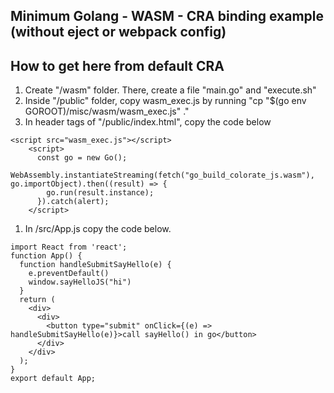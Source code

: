 ## Minimum Golang - WASM - CRA binding example (without eject or webpack config)

## How to get here from default CRA

1. Create "/wasm" folder. There, create a file "main.go" and "execute.sh" 
1. Inside "/public" folder, copy wasm_exec.js by running "cp "$(go env GOROOT)/misc/wasm/wasm_exec.js" ."
1. In header tags of "/public/index.html", copy the code below
```
<script src="wasm_exec.js"></script>
    <script>
      const go = new Go();
      WebAssembly.instantiateStreaming(fetch("go_build_colorate_js.wasm"), go.importObject).then((result) => {
        go.run(result.instance);
      }).catch(alert);
    </script>
```  
1. In /src/App.js copy the code below.

```
import React from 'react';
function App() {
  function handleSubmitSayHello(e) {
    e.preventDefault()
    window.sayHelloJS("hi")
  }
  return (
    <div>
      <div>
        <button type="submit" onClick={(e) => handleSubmitSayHello(e)}>call sayHello() in go</button>
      </div>
    </div>
  );
}
export default App;

```